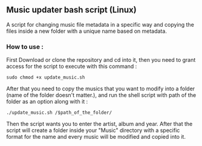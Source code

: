 ## Music updater bash script (Linux)

A script for changing music file metadata in a specific way and copying the files inside a new folder with a unique name based on metadata.

### How to use :

First Download or clone the repository and cd into it, then you need to grant access for the script to execute with this command :

```sudo chmod +x update_music.sh```

After that you need to copy the musics that you want to modify into a folder (name of the folder doesn't matter.), and run the shell script with path of the folder as an option along with it :

```./update_music.sh /$path_of_the_folder/```

Then the script wants you to enter the artist, album and year. After that the script will create a folder inside your "Music" directory with a specific format for the name and every music will be modified and copied into it.

